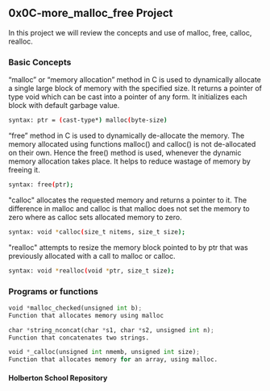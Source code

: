 ## 0x0C-more_malloc_free Project

In this project we will review the concepts and use of malloc, free, calloc, realloc.

### Basic Concepts

“malloc” or “memory allocation” method in C is used to dynamically allocate a single 
large block of memory with the specified size. It returns a pointer of type void which 
can be cast into a pointer of any form. It initializes each block with default garbage value.
```bash
syntax: ptr = (cast-type*) malloc(byte-size)
```

“free” method in C is used to dynamically de-allocate the memory. The memory allocated using 
functions malloc() and calloc() is not de-allocated on their own. Hence the free() method is 
used, whenever the dynamic memory allocation takes place. It helps to reduce wastage of memory 
by freeing it.
```bash
syntax: free(ptr);
```
"calloc" allocates the requested memory and returns a pointer to it. The difference in malloc 
and calloc is that malloc does not set the memory to zero where as calloc sets allocated memory 
to zero.
```bash
syntax: void *calloc(size_t nitems, size_t size);
```
"realloc" attempts to resize the memory block pointed to by ptr that was previously allocated 
with a call to malloc or calloc.
```bash
syntax: void *realloc(void *ptr, size_t size);
```

### Programs or functions
```python
void *malloc_checked(unsigned int b);
Function that allocates memory using malloc

char *string_nconcat(char *s1, char *s2, unsigned int n);
Function that concatenates two strings.

void *_calloc(unsigned int nmemb, unsigned int size);
Function that allocates memory for an array, using malloc.
```

#### Holberton School Repository
